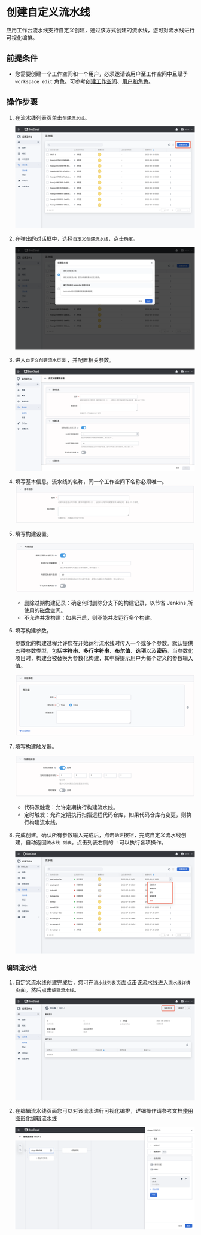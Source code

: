 # 创建自定义流水线

应用工作台流水线支持自定义创建，通过该方式创建的流水线，您可对流水线进行可视化编排。

## 前提条件

- 您需要创建一个工作空间和一个用户，必须邀请该用户至工作空间中且赋予 `workspace edit` 角色。可参考[创建工作空间](https://ndx.gitpages.daocloud.io/ghippo/zh/02QuickStart/CreateWorkspace.html)、[用户和角色](https://ndx.gitpages.daocloud.io/ghippo/zh/02QuickStart/CreateUser.html)。

## 操作步骤

1. 在流水线列表页单击`创建流水线`。

    ![createpipelinbutton](../../images/createpipelinbutton.png)

2. 在弹出的对话框中，选择`自定义创建流水线`，点击`确定`。

    ![selecttype](../../images/selecttype.png)

3. 进入`自定义创建流水页面` ，并配置相关参数。

    ![customizepage](../../images/customizepage.png)

4. 填写基本信息。流水线的名称，同一个工作空间下名称必须唯一。
    ![pipeline01](../../images/pipeline01.png)

5. 填写构建设置。

    ![pipeline02](../../images/pipeline02.png)

    - 删除过期构建记录：确定何时删除分支下的构建记录，以节省 Jenkins 所使用的磁盘空间。
    - 不允许并发构建：如果开启，则不能并发运行多个构建。

6. 填写构建参数。

    参数化的构建过程允许您在开始运行流水线时传入一个或多个参数。默认提供五种参数类型，包括**字符串**、**多行字符串**、**布尔值**、**选项**以及**密码**。当参数化项目时，构建会被替换为参数化构建，其中将提示用户为每个定义的参数输入值。

    ![pipeline03](../../images/pipeline03.png)

7. 填写构建触发器。

    ![pipeline04](../../images/pipeline04.png)

    - 代码源触发：允许定期执行构建流水线。
    - 定时触发：允许定期执行扫描远程代码仓库，如果代码仓库有变更，则执行构建流水线。

8. 完成创建。确认所有参数输入完成后，点击`确定`按钮，完成自定义流水线创建，自动返回`流水线 列表`。点击列表右侧的 `︙`可以执行各项操作。

    ![pipeline05](../../images/pipeline05.png)

### 编辑流水线

1. 自定义流水线创建完成后，您可在`流水线列表`页面点击该流水线进入`流水线详情`页面。然后点击`编辑流水线`。

    ![pipelinedetail](../../images/pipelinedetail.png)

2. 在编辑流水线页面您可以对该流水进行可视化编排，详细操作请参考文档[使用图形化编辑流水线](graphicaleditingpipeline.md)

    ![editpipeline](../../images/editpipeline.png)

